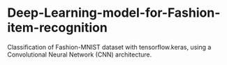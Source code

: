 # Deep-Learning-model-for-Fashion-item-recognition
Classification of Fashion-MNIST dataset with tensorflow.keras, using a Convolutional Neural Network (CNN) architecture.
